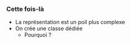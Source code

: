### Cette fois-là

* La représentation est un poil plus complexe
* On crée une classe dédiée
  * Pourquoi ? 